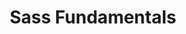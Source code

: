 ---
layout: workshop
title: Sass Fundamentals
weight: 3
permalink: "/training/2017-02-16-sass-fundamentals"
category: Front End
description: Sass addresses many of the maintainability problems we typically experience
  when writing CSS, and makes writing styles fun again! This basic course will help
  you make the most out of this awesome preprocessor.
image: "/images/training/2017-02-16-sass-fundamentals.png"
stages:
- title: Sass Fundamentals
  description: |-
    While there have been recent major advancements in the way we organize the JavaScript in our modern web applications, CSS has comparatively hardly evolved at all. Instead, many teams rely on preprocessors such as Sass, Less, PostCSS, Stylus and others. These are essentially extensions of the foundational CSS concepts, which are compiled into regular CSS at build time.

    In this course, we’ll start with regular CSS, and quickly layer on new capabilities and tools that will change the way you think about your app’s styles. Quickly, after moving on from the basics, we’ll start to see how style can be parameterized and re-used, avoiding repetition and redundancy, while keeping everything readable and maintainable.

    Next, we’ll look at directives that bring imperative code concepts into stylesheets, like looping, conditional blocks and more. Finally, we’ll experiment with building our own Sass extension, where we can add new vocabulary and capabilities to the way we express styles.
  duration: 510
  agenda_items:
  - title: The preprocessor revolution
    description: We'll look at some of the common CSS pitfalls that motivated the
      invention of these technologies, and highlight how much easier things become
      in the Sass world.
    item_type: lecture
    start_time: '9:00'
    duration: 30
  - title: Stylish Tools
    description: When it comes to transforming Sass files to CSS, we have a few options.
      We'll  learn about options you can use from the command line, and in a node
      build tool.
    item_type: lecture
    start_time: '9:30'
    duration: 20
  - title: EXERCISE 1 - Using the Sass CLI
    description: 'Build a shell script that transforms a Scss file into two CSS files:
      one that''s human-friendly for a development environment, and one that''s smaller
      for a production environment.  How much of a file size savings did we get for
      this optimization?  '
    item_type: exercise
    start_time: '9:50'
    duration: 25
  - title: Nested & Modular Styles
    description: Partials and the `@import` directive allow us to write stylesheets
      in a modular and maintainable way. We'll look at the pitfalls of the CSS `@import`at-rule,
      and how Sass provides similar capabilities while addressing some common problems.
    item_type: lecture
    start_time: '10:15'
    duration: 30
  - title: Exercise 2 - DRY Styles
    description: Sticking to "the inception rule", refactor the Scss file you're given
      to take advantage of Sass nesting features
    item_type: exercise
    start_time: '10:45'
    duration: 20
  - title: Exercise 3 - Partials and import
    description: 'The `@import` directive, combined with partials allow us to break
      our stylesheets up into modular units. Make all of your failing tests pass,
      while avoiding any new redundancy. '
    item_type: exercise
    start_time: '11:05'
    duration: 25
  - title: 'SassScript: Variables & Operators'
    description: Being able to store and re-use values is a game-changer, in terms
      of reducing redundancy and improving consistency and maintainability throughout
      your styles. We'll discuss variable best practices, unit conversions and more!
    item_type: lecture
    start_time: '11:30'
    duration: 30
  - title: EXERCISE 4 - Variable Math
    description: Make the failing tests pass, by substituting literal values with
      SassScript expressions. Keep units in mind, and avoid any fudge factors!
    item_type: exercise
    start_time: '12:00'
    duration: 30
  - title: Lunch
    description: Break for lunch.
    item_type: break
    start_time: '12:30'
    duration: 60
  - title: Built-in Functions
    description: Sass has a treasure trove of built-in functions that allow us to
      expressively manipulate colors, numbers, lists, maps and more! We’ll look at
      what’s available, and then learn some best practices for practical and maintainable
      usage.
    item_type: lecture
    start_time: '13:30'
    duration: 30
  - title: Mixins
    description: 'Mixins allow us to re-use basic or parameterized chunks of style,
      via the `@extend` directive, without having to introduce tons of complexity
      into your HTML. '
    item_type: lecture
    start_time: '14:00'
    duration: 30
  - title: EXERCISE 5 - DRY Buttons
    description: The `.button` class in our app is available in a variety of colors,
      but there's a lot of repeated style between them. Using a combination of nested
      styles, color functions and mixins, design a means of generating a button of
      an arbitrary color (or set of colors).
    item_type: exercise
    start_time: '14:30'
    duration: 30
  - title: Extensible Styles
    description: The `@extend` directive is a powerful tool, we can use to "inherit"
      styles, but if over-used it has the potential to increase the size and complexity
      of the compiled CSS. We'll take a look at all this feature of Sass can do, some
      limitations as to where and how it can be applied, and some patterns for responsible
      use.
    item_type: lecture
    start_time: '15:00'
    duration: 30
  - title: EXERCISE 6 - Links as Buttons
    description: Many UI frameworks represent links with a particular class and the
      `<button>` with similar visual styles. Refactor and make use of the `@extend`
      directive to accomplish this. Your change must result in a net reduction in
      LOC of Scss, and no more than a 2% increase in compressed CSS filesize.
    item_type: exercise
    start_time: '15:30'
    duration: 30
  - title: Control Directives
    description: One of the most powerful aspects of Sass is the ability to add control
      flow to our sales. With the `@if`, `@for`, `@each` and `@while` directives,
      we can create powerful, concise and expressive styles, which are far easier
      to maintain and tweak than their CSS counterparts.
    item_type: lecture
    start_time: '16:00'
    duration: 45
  - title: EXERCISE 7 - Grid Generator
    description: Using control directives, build a mixin that generates a grid with
      an arbitrary number of columns. As an extra challenge, try to make the grid
      responsive!
    item_type: exercise
    start_time: '16:45'
    duration: 30
  - title: Wrap Up
    description: We'll recap everything we've learned today
    item_type: lecture
    start_time: '17:15'
    duration: 15
---